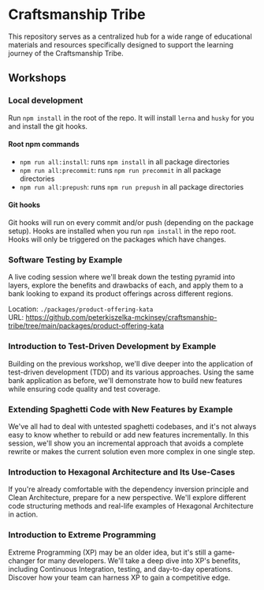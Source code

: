 # Craftsmanship Tribe
This repository serves as a centralized hub for a wide range of educational materials and resources specifically 
designed to support the learning journey of the Craftsmanship Tribe.

## Workshops

### Local development

Run `npm install` in the root of the repo. It will install `lerna` and `husky` for you and install the git hooks.

#### Root npm commands

* `npm run all:install`: runs `npm install` in all package directories
* `npm run all:precommit`: runs `npm run precommit` in all package directories
* `npm run all:prepush`: runs `npm run prepush` in all package directories

#### Git hooks

Git hooks will run on every commit and/or push (depending on the package setup).
Hooks are installed when you run `npm install` in the repo root.
Hooks will only be triggered on the packages which have changes.

### Software Testing by Example

A live coding session where we'll break down the testing pyramid into layers, explore the benefits and drawbacks of 
each, and apply them to a bank looking to expand its product offerings across different regions.

Location: `./packages/product-offering-kata`  
URL: https://github.com/peterkiszelka-mckinsey/craftsmanship-tribe/tree/main/packages/product-offering-kata

### Introduction to Test-Driven Development by Example

Building on the previous workshop, we'll dive deeper into the application of test-driven development (TDD) and its 
various approaches. Using the same bank application as before, we'll demonstrate how to build new features while 
ensuring code quality and test coverage.

### Extending Spaghetti Code with New Features by Example

We've all had to deal with untested spaghetti codebases, and it's not always easy to know whether to rebuild or add new 
features incrementally. In this session, we'll show you an incremental approach that avoids a complete rewrite or makes 
the current solution even more complex in one single step.

### Introduction to Hexagonal Architecture and Its Use-Cases

If you're already comfortable with the dependency inversion principle and Clean Architecture, prepare for a new 
perspective. We'll explore different code structuring methods and real-life examples of Hexagonal Architecture in 
action.

### Introduction to Extreme Programming

Extreme Programming (XP) may be an older idea, but it's still a game-changer for many developers. We'll take a deep dive 
into XP's benefits, including Continuous Integration, testing, and day-to-day operations. Discover how your team can 
harness XP to gain a competitive edge.